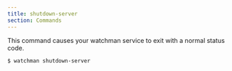 ```yaml
---
title: shutdown-server
section: Commands
---
```


This command causes your watchman service to exit with a normal status code.

```bash
$ watchman shutdown-server
```

